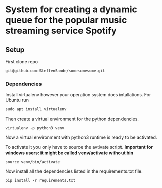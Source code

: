 # System for creating a dynamic queue for the popular music streaming service Spotify

## Setup
First clone repo
```
git@github.com:SteffenSande/somesomesome.git
```
### Dependencies 
Install virtualenv however your operation system does intallations.
For Ubuntu run
~~~
sudo apt install virtualenv
~~~

Then create a virtual environment for the python dependencies.

~~~
virtualenv -p python3 venv
~~~

Now a virtual environment with python3 runtime is ready to be activated. 

To activate it you only have to source the avtivate script. 
**Important for windows users: it might be called venv/activate without bin**
~~~
source venv/bin/activate
~~~

Now install all the dependencies listed in the requirements.txt file.

~~~
pip install -r requirements.txt
~~~
